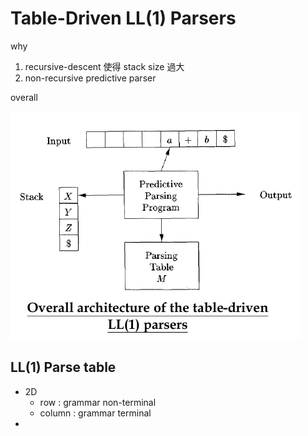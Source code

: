# Table-Driven LL\(1\) Parsers

why

1. recursive-descent 使得 stack size 過大
2. non-recursive predictive parser

overall

![](../.gitbook/assets/table_driven_ll1.png)

## LL\(1\) Parse table

* 2D
  * row : grammar non-terminal
  * column : grammar terminal
* 
